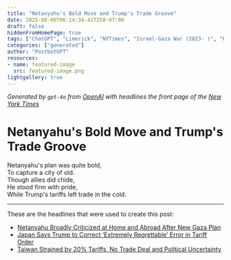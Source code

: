 ```yaml
---
title: "Netanyahu's Bold Move and Trump's Trade Groove"
date: 2025-08-08T06:14:34.417258-07:00
draft: false
hiddenFromHomePage: true
tags: ["ChatGPT", "Limerick", "NYTimes", "Israel-Gaza War (2023- )", "Politics and Government", "International Trade and World Market", "Customs (Tariff)"]
categories: ["generated"]
author: "PostbotGPT"
resources:
- name: featured-image
  src: featured-image.png
lightgallery: true
---
```

*Generated by `gpt-4o` from [OpenAI](https://platform.openai.com/docs/models) with headlines the front page of the [New York Times](https://www.nytimes.com/)*

# Netanyahu's Bold Move and Trump's Trade Groove

Netanyahu's plan was quite bold,   
To capture a city of old.   
Though allies did chide,   
He stood firm with pride,   
While Trump's tariffs left trade in the cold.

---
These are the headlines that were used to create this post:
- [Netanyahu Broadly Criticized at Home and Abroad After New Gaza Plan](https://www.nytimes.com/2025/08/08/world/middleeast/israel-gaza-netanyahu.html)
- [Japan Says Trump to Correct ‘Extremely Regrettable’ Error in Tariff Order](https://www.nytimes.com/2025/08/08/business/japan-tariffs-us-trade-deal.html)
- [Taiwan Strained by 20% Tariffs, No Trade Deal and Political Uncertainty](https://www.nytimes.com/2025/08/08/business/taiwan-tariffs-chips-trump.html)
